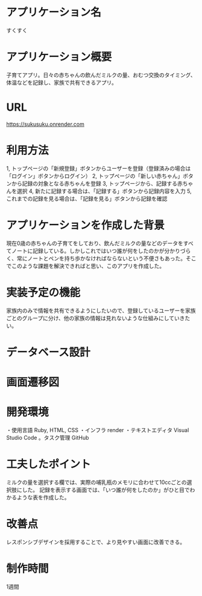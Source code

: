 # アプリケーション名
 すくすく
# アプリケーション概要
子育てアプリ。日々の赤ちゃんの飲んだミルクの量、おむつ交換のタイミング、体温などを記録し、家族で共有できるアプリ。
# URL
https://sukusuku.onrender.com
# 利用方法
1, トップページの「新規登録」ボタンからユーザーを登録（登録済みの場合は「ログイン」ボタンからログイン）
2, トップページの「新しい赤ちゃん」ボタンから記録の対象となる赤ちゃんを登録
3, トップページから、記録する赤ちゃんを選択
4, 新たに記録する場合は、「記録する」ボタンから記録内容を入力
5, これまでの記録を見る場合は、「記録を見る」ボタンから記録を確認
# アプリケーションを作成した背景
現在0歳の赤ちゃんの子育てをしており、飲んだミルクの量などのデータをすべてノートに記録している。しかしこれではいつ誰が何をしたのかが分かりづらく、常にノートとペンを持ち歩かなければならないという不便さもあった。そこでこのような課題を解決できればと思い、このアプリを作成した。
# 実装予定の機能
家族内のみで情報を共有できるようにしたいので、登録しているユーザーを家族ごとのグループに分け、他の家族の情報は見れないような仕組みにしていきたい。
# データベース設計


# 画面遷移図

# 開発環境
・使用言語
Ruby, HTML, CSS
・インフラ
render
・テキストエディタ
Visual Studio Code
。タスク管理
GitHub
# 工夫したポイント
ミルクの量を選択する欄では、実際の哺乳瓶のメモリに合わせて10ccごとの選択肢にした。
記録を表示する画面では、「いつ誰が何をしたのか」がひと目でわかるような表を作成した。
# 改善点
レスポンシブデザインを採用することで、より見やすい画面に改善できる。
# 制作時間
1週間

